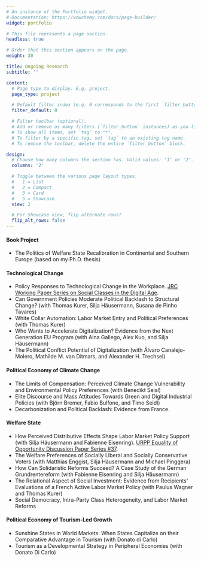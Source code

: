 ```yaml
---
# An instance of the Portfolio widget.
# Documentation: https://wowchemy.com/docs/page-builder/
widget: portfolio

# This file represents a page section.
headless: true

# Order that this section appears on the page.
weight: 30

title: Ongoing Research
subtitle: ''

content:
  # Page type to display. E.g. project.
  page_type: project

  # Default filter index (e.g. 0 corresponds to the first `filter_button` instance below).
  filter_default: 0

  # Filter toolbar (optional).
  # Add or remove as many filters (`filter_button` instances) as you like.
  # To show all items, set `tag` to "*".
  # To filter by a specific tag, set `tag` to an existing tag name.
  # To remove the toolbar, delete the entire `filter_button` block.

design:
  # Choose how many columns the section has. Valid values: '1' or '2'.
  columns: '2'

  # Toggle between the various page layout types.
  #   1 = List
  #   2 = Compact
  #   3 = Card
  #   5 = Showcase
  view: 2

  # For Showcase view, flip alternate rows?
  flip_alt_rows: false
---
```


#### Book Project

* The Politics of Welfare State Recalibration in Continental and Southern Europe (based on my Ph.D. thesis)


#### Technological Change 

* Policy Responses to Technological Change in the Workplace. [JRC Working Paper Series on Social Classes in the Digital Age](https://retobuergisser.com/publication/ecjrc_policy/).
* Can Government Policies Moderate Political Backlash to Structural Change? (with Thomas Kurer, Silja Häusermann, Susana de Pinho Tavares)
* White Collar Automation: Labor Market Entry and Political Preferences (with Thomas Kurer)
* Who Wants to Accelerate Digitalization? Evidence from the Next Generation EU Program (with Aina Gallego, Alex Kuo, and Silja Häusermann)
* The Political Conflict Potential of Digitalization (with Álvaro Canalejo-Molero, Mathilde M. van Ditmars, and Alexander H. Trechsel) 

#### Political Economy of Climate Change 

* The Limits of Compensation: Perceived Climate Change Vulnerability and Environmental Policy Preferences (with Benedikt Seisl) 
* Elite Discourse and Mass Attitudes Towards Green and Digital Industrial Policies (with Björn Bremer, Fabio Bulfone, and Timo Seidl)
* Decarbonization and Political Backlash: Evidence from France. 

#### Welfare State 

* How Perceived Distributive Effects Shape Labor Market Policy Support (with Silja Häusermann and Fabienne Eisenring). [URPP Equality of Opportunity Discussion Paper Series #37](https://www.urpp-equality.uzh.ch/dam/jcr:21c1e50b-9669-42e0-b93e-005bc95465e4/37_Buergisser_Eisenring_Haeusermann_DistEffects.pdf).
* The Welfare Preferences of Socially Liberal and Socially Conservative Voters (with Matthias Enggist, Silja Häusermann and Michael Pinggera)
* How Can Solidaristic Reforms Succeed? A Case Study of the German Grundrentereform (with Fabienne Eisenring and Silja Häusermann)
* The Relational Aspect of Social Investment: Evidence from Recipients' Evaluations of a French Active Labor Market Policy (with Paulus Wagner and Thomas Kurer)
* Social Democracy, Intra-Party Class Heterogeneity, and Labor Market Reforms

#### Political Economy of Tourism-Led Growth 

* Sunshine States in World Markets: When States Capitalize on their Comparative Advantage in Tourism (with Donato di Carlo)
* Tourism as a Developmental Strategy in Peripheral Economies (with Donato Di Carlo)

